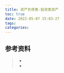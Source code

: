 ```yaml
---
title: 资产负债表-投资类资产
toc: true
date: 2022-05-07 15:03:27
tags:
categories:
---
```






## 参考资料
> - []()
> - []()
